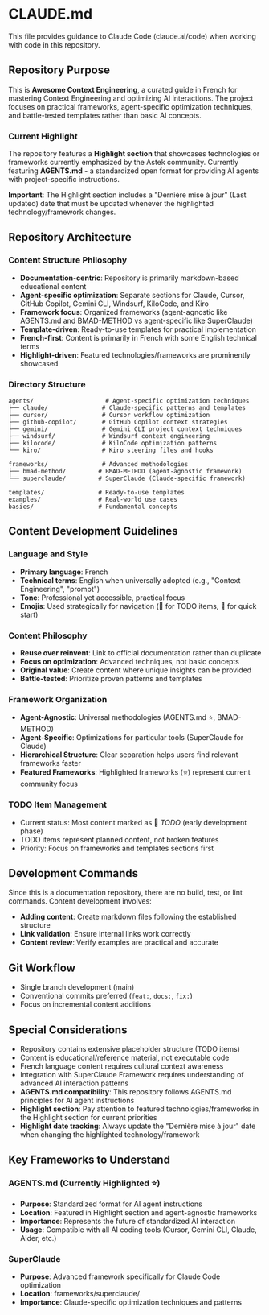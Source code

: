 # CLAUDE.md

This file provides guidance to Claude Code (claude.ai/code) when working with code in this repository.

## Repository Purpose

This is **Awesome Context Engineering**, a curated guide in French for mastering Context Engineering and optimizing AI interactions. The project focuses on practical frameworks, agent-specific optimization techniques, and battle-tested templates rather than basic AI concepts.

### Current Highlight
The repository features a **Highlight section** that showcases technologies or frameworks currently emphasized by the Astek community. Currently featuring **AGENTS.md** - a standardized open format for providing AI agents with project-specific instructions.

**Important**: The Highlight section includes a "Dernière mise à jour" (Last updated) date that must be updated whenever the highlighted technology/framework changes.

## Repository Architecture

### Content Structure Philosophy
- **Documentation-centric**: Repository is primarily markdown-based educational content
- **Agent-specific optimization**: Separate sections for Claude, Cursor, GitHub Copilot, Gemini CLI, Windsurf, KiloCode, and Kiro
- **Framework focus**: Organized frameworks (agent-agnostic like AGENTS.md and BMAD-METHOD vs agent-specific like SuperClaude)
- **Template-driven**: Ready-to-use templates for practical implementation
- **French-first**: Content is primarily in French with some English technical terms
- **Highlight-driven**: Featured technologies/frameworks are prominently showcased

### Directory Structure
```
agents/                    # Agent-specific optimization techniques
├── claude/               # Claude-specific patterns and templates
├── cursor/               # Cursor workflow optimization
├── github-copilot/       # GitHub Copilot context strategies
├── gemini/               # Gemini CLI project context techniques
├── windsurf/             # Windsurf context engineering
├── kilocode/             # KiloCode optimization patterns
└── kiro/                 # Kiro steering files and hooks

frameworks/               # Advanced methodologies
├── bmad-method/         # BMAD-METHOD (agent-agnostic framework)
└── superclaude/         # SuperClaude (Claude-specific framework)

templates/               # Ready-to-use templates
examples/                # Real-world use cases
basics/                  # Fundamental concepts
```

## Content Development Guidelines

### Language and Style
- **Primary language**: French
- **Technical terms**: English when universally adopted (e.g., "Context Engineering", "prompt")
- **Tone**: Professional yet accessible, practical focus
- **Emojis**: Used strategically for navigation (🚧 for TODO items, 🚀 for quick start)

### Content Philosophy
- **Reuse over reinvent**: Link to official documentation rather than duplicate
- **Focus on optimization**: Advanced techniques, not basic concepts  
- **Original value**: Create content where unique insights can be provided
- **Battle-tested**: Prioritize proven patterns and templates

### Framework Organization
- **Agent-Agnostic**: Universal methodologies (AGENTS.md ⭐, BMAD-METHOD)
- **Agent-Specific**: Optimizations for particular tools (SuperClaude for Claude)
- **Hierarchical Structure**: Clear separation helps users find relevant frameworks faster
- **Featured Frameworks**: Highlighted frameworks (⭐) represent current community focus

### TODO Item Management
- Current status: Most content marked as 🚧 *TODO* (early development phase)
- TODO items represent planned content, not broken features
- Priority: Focus on frameworks and templates sections first

## Development Commands

Since this is a documentation repository, there are no build, test, or lint commands. Content development involves:

- **Adding content**: Create markdown files following the established structure
- **Link validation**: Ensure internal links work correctly
- **Content review**: Verify examples are practical and accurate

## Git Workflow

- Single branch development (main)
- Conventional commits preferred (`feat:`, `docs:`, `fix:`)
- Focus on incremental content additions

## Special Considerations

- Repository contains extensive placeholder structure (TODO items)
- Content is educational/reference material, not executable code
- French language content requires cultural context awareness
- Integration with SuperClaude Framework requires understanding of advanced AI interaction patterns
- **AGENTS.md compatibility**: This repository follows AGENTS.md principles for AI agent instructions
- **Highlight section**: Pay attention to featured technologies/frameworks in the Highlight section for current priorities
- **Highlight date tracking**: Always update the "Dernière mise à jour" date when changing the highlighted technology/framework

## Key Frameworks to Understand

### AGENTS.md (Currently Highlighted ⭐)
- **Purpose**: Standardized format for AI agent instructions
- **Location**: Featured in Highlight section and agent-agnostic frameworks
- **Importance**: Represents the future of standardized AI interaction
- **Usage**: Compatible with all AI coding tools (Cursor, Gemini CLI, Claude, Aider, etc.)

### SuperClaude
- **Purpose**: Advanced framework specifically for Claude Code optimization
- **Location**: frameworks/superclaude/
- **Importance**: Claude-specific optimization techniques and patterns